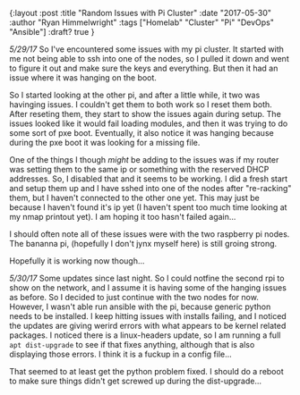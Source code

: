 {:layout :post
:title  "Random Issues with Pi Cluster"
:date "2017-05-30"
:author "Ryan Himmelwright"
:tags ["Homelab" "Cluster" "Pi" "DevOps" "Ansible"]
:draft? true
}

*5/29/17*
So I've encountered some issues with my pi cluster. It started with me not being able to ssh into one of the nodes, so I pulled it down and went to figure it out and make sure the keys and everything. But then it had an issue where it was hanging on the boot.

So I started looking at the other pi, and after a little while, it two was havinging issues. I couldn't get them to both work so I reset them both. After reseting them, they start to show the issues again during setup. The issues looked like it would fail loading modules, and then it was trying to do some sort of pxe boot. Eventually, it also notice it was hanging because during the pxe boot it was looking for a missing file.

One of the things I though *might* be adding to the issues was if my router was setting them to the same ip or something with the reserved DHCP addresses. So, I disabled that and it seems to be working. I did a fresh start and setup them up and I have sshed into one of the nodes after "re-racking" them, but I haven't connected to the other one yet. This may just be because I haven't found it's ip yet (I haven't spent too much time looking at my nmap printout yet). I am hoping it too hasn't failed again...

I should often note all of these issues were with the two raspberry pi nodes. The bananna pi, (hopefully I don't jynx myself here) is still groing strong.

Hopefully it is working now though...


*5/30/17*
Some updates since last night. So I could notfine the second rpi to show on the network, and I assume it is having some of the hanging issues as before. So I decided to just continue with the two nodes for now. However, I wasn't able run ansible with the pi, because generic python needs to be installed. I keep hitting issues with installs failing, and I noticed the updates are giving werird errors with what appears to be kernel related packages. I noticed there is a linux-headers update, so I am running a full `apt dist-upgrade` to see if that fixes anything, although that is also displaying those errors. I think it is a fuckup in a config file...

That seemed to at least get the python problem fixed. I should do a reboot to make sure things didn't get screwed up during the dist-upgrade...
